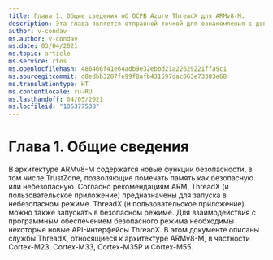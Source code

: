 ```yaml
---
title: Глава 1. Общие сведения об ОСРВ Azure ThreadX для ARMv8-M.
description: Эта глава является отправной точкой для ознакомления с дополнением ОСРВ Azure ThreadX для ARMv8-M.
author: v-condav
ms.author: v-condav
ms.date: 03/04/2021
ms.topic: article
ms.service: rtos
ms.openlocfilehash: 486466f41e64adb9e32ebbd21a22629221ffa9c1
ms.sourcegitcommit: d8edbb3207fe99f8afb431597dac063e73383e68
ms.translationtype: HT
ms.contentlocale: ru-RU
ms.lasthandoff: 04/05/2021
ms.locfileid: "106377538"
---
```

# <a name="chapter-1--overview"></a>Глава 1. Общие сведения

В архитектуре ARMv8-M содержатся новые функции безопасности, в том числе TrustZone, позволяющие помечать память как безопасную или небезопасную. Согласно рекомендациям ARM, ThreadX (и пользовательское приложение) предназначены для запуска в небезопасном режиме. ThreadX (и пользовательское приложение) можно также запускать в безопасном режиме. Для взаимодействия с программным обеспечением безопасного режима необходимы некоторые новые API-интерфейсы ThreadX. В этом документе описаны службы ThreadX, относящиеся к архитектуре ARMv8-M, в частности Cortex-M23, Cortex-M33, Cortex-M35P и Cortex-M55.
